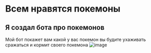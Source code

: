 # Всем нравятся покемоны
## Я создал бота про покемонов
Мой бот покажет вам какой у вас покемон вы будите ухаживать сражаться и кормит своего покемона
![image](https://github.com/yachurik/Pokemon_bot/assets/133495557/2d5ec74e-006c-44b8-8b5c-ca35dccd4768)

